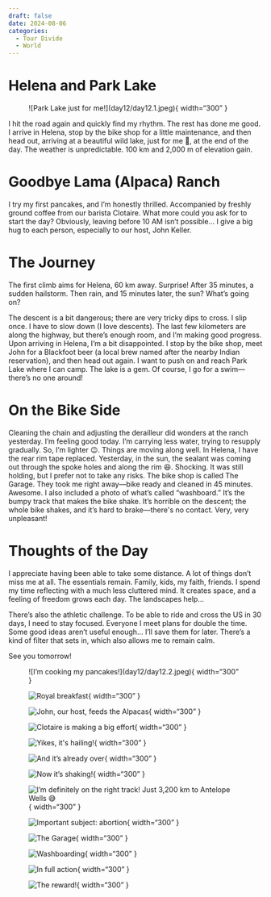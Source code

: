 ```yaml
---
draft: false 
date: 2024-08-06
categories:
  - Tour Divide
  - World
---
```


# Helena and Park Lake

<figure markdown>
![Park Lake just for me!](day12/day12.1.jpeg){ width=“300” }
</figure>

I hit the road again and quickly find my rhythm. The rest has done me good. I arrive in Helena, stop by the bike shop for a little maintenance, and then head out, arriving at a beautiful wild lake, just for me 🤩, at the end of the day. The weather is unpredictable. 100 km and 2,000 m of elevation gain.

<!-- more -->

# Goodbye Lama (Alpaca) Ranch

I try my first pancakes, and I’m honestly thrilled. Accompanied by freshly ground coffee from our barista Clotaire. What more could you ask for to start the day? Obviously, leaving before 10 AM isn’t possible... I give a big hug to each person, especially to our host, John Keller.

# The Journey

The first climb aims for Helena, 60 km away. Surprise! After 35 minutes, a sudden hailstorm. Then rain, and 15 minutes later, the sun? What’s going on?

The descent is a bit dangerous; there are very tricky dips to cross. I slip once. I have to slow down (I love descents). The last few kilometers are along the highway, but there’s enough room, and I’m making good progress. Upon arriving in Helena, I’m a bit disappointed. I stop by the bike shop, meet John for a Blackfoot beer (a local brew named after the nearby Indian reservation), and then head out again. I want to push on and reach Park Lake where I can camp. The lake is a gem. Of course, I go for a swim—there’s no one around!

# On the Bike Side

Cleaning the chain and adjusting the derailleur did wonders at the ranch yesterday. I’m feeling good today. I’m carrying less water, trying to resupply gradually. So, I’m lighter 😉. Things are moving along well. In Helena, I have the rear rim tape replaced. Yesterday, in the sun, the sealant was coming out through the spoke holes and along the rim 😆. Shocking. It was still holding, but I prefer not to take any risks. The bike shop is called The Garage. They took me right away—bike ready and cleaned in 45 minutes. Awesome. I also included a photo of what’s called “washboard.” It’s the bumpy track that makes the bike shake. It’s horrible on the descent; the whole bike shakes, and it’s hard to brake—there's no contact. Very, very unpleasant!

# Thoughts of the Day

I appreciate having been able to take some distance. A lot of things don’t miss me at all. The essentials remain. Family, kids, my faith, friends. I spend my time reflecting with a much less cluttered mind. It creates space, and a feeling of freedom grows each day. The landscapes help...

There’s also the athletic challenge. To be able to ride and cross the US in 30 days, I need to stay focused. Everyone I meet plans for double the time. Some good ideas aren’t useful enough... I’ll save them for later. There’s a kind of filter that sets in, which also allows me to remain calm.

See you tomorrow!

<figure markdown>
![I’m cooking my pancakes!](day12/day12.2.jpeg){ width=“300” }

![Royal breakfast](day12/day12.3.jpeg){ width=“300” }

![John, our host, feeds the Alpacas](day12/day12.4.jpeg){ width=“300” }

![Clotaire is making a big effort](day12/day12.5.jpeg){ width=“300” }

![Yikes, it's hailing!](day12/day12.6.jpeg){ width=“300” }

![And it’s already over](day12/day12.7.jpeg){ width=“300” }

![Now it’s shaking!](day12/day12.8.jpeg){ width=“300” }

![I’m definitely on the right track! Just 3,200 km to Antelope Wells 😅](day12/day12.9.jpeg){ width=“300” }

![Important subject: abortion](day12/day12.10.jpeg){ width=“300” }

![The Garage](day12/day12.11.jpeg){ width=“300” }

![Washboarding](day12/day12.12.jpeg){ width=“300” }

![In full action](day12/day12.13.jpeg){ width=“300” }

![The reward!](day12/day12.14.jpeg){ width=“300” }

</figure>
